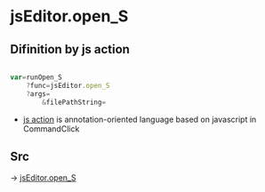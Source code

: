 # jsEditor.open_S

## Difinition by js action

```js.js

var=runOpen_S
	?func=jsEditor.open_S
	?args=
		&filePathString=
```

- [js action]() is annotation-oriented language based on javascript in CommandClick

## Src

-> [jsEditor.open_S](https://github.com/puutaro/CommandClick/blob/master/app/src/main/java/com/puutaro/commandclick/fragment_lib/terminal_fragment/js_interface/edit/JsEditor.kt#L13)


